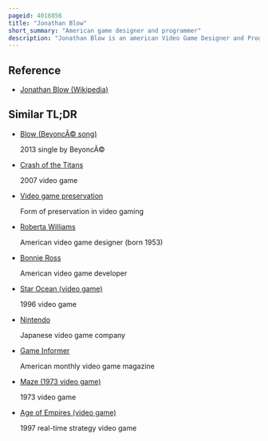 ```yaml
---
pageid: 4018856
title: "Jonathan Blow"
short_summary: "American game designer and programmer"
description: "Jonathan Blow is an american Video Game Designer and Programmer. He is best known for his Work on independent Video Games braid and the Witness. Born in california Blow became interested in Game Programming while at the middle School. He studied Computer Science and english at the University of California Berkeley but dropped out of School to start a Game Company. After the Company closed after the Dotcom Crash Blow worked as a game-development Contractor. He co-founded the experimental Gameplay Workshop and wrote a technical monthly Column for Game Developer Magazine."
---
```


## Reference

- [Jonathan Blow (Wikipedia)](https://en.wikipedia.org/?curid=4018856)

## Similar TL;DR

- [Blow (BeyoncÃ© song)](/tldr/en/blow-beyonce-song)

  2013 single by BeyoncÃ©

- [Crash of the Titans](/tldr/en/crash-of-the-titans)

  2007 video game

- [Video game preservation](/tldr/en/video-game-preservation)

  Form of preservation in video gaming

- [Roberta Williams](/tldr/en/roberta-williams)

  American video game designer (born 1953)

- [Bonnie Ross](/tldr/en/bonnie-ross)

  American video game developer

- [Star Ocean (video game)](/tldr/en/star-ocean-video-game)

  1996 video game

- [Nintendo](/tldr/en/nintendo)

  Japanese video game company

- [Game Informer](/tldr/en/game-informer)

  American monthly video game magazine

- [Maze (1973 video game)](/tldr/en/maze-1973-video-game)

  1973 video game

- [Age of Empires (video game)](/tldr/en/age-of-empires-video-game)

  1997 real-time strategy video game
